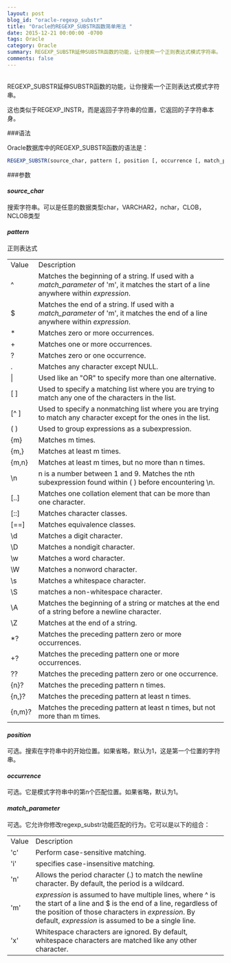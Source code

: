 ```yaml
---
layout: post
blog_id: "oracle-regexp_substr"
title: "Oracle的REGEXP_SUBSTR函数简单用法 "
date: 2015-12-21 00:00:00 -0700
tags: Oracle
category: Oracle
summary: REGEXP_SUBSTR延伸SUBSTR函数的功能，让你搜索一个正则表达式模式字符串。
comments: false
---
```

</br>
REGEXP_SUBSTR延伸SUBSTR函数的功能，让你搜索一个正则表达式模式字符串。

这也类似于REGEXP_INSTR，而是返回子字符串的位置，它返回的子字符串本身。

###语法

Oracle数据库中的REGEXP_SUBSTR函数的语法是：

```sql
REGEXP_SUBSTR(source_char, pattern [, position [, occurrence [, match_parameter ]]])
```

###参数

#### *source_char*

搜索字符串。可以是任意的数据类型char，VARCHAR2，nchar，CLOB，NCLOB类型

#### *pattern*

正则表达式

<table class="table table-bordered table-striped table-condensed"> 
    <tr> 
     <td>Value</td> 
     <td>Description</td> 
    </tr> 
    <tr> 
     <td>^</td> 
     <td>Matches the beginning of a string. If used with a <em>match_parameter</em> of 'm', it matches the start of a line anywhere within <em>expression</em>.</td> 
    </tr> 
    <tr> 
     <td>$</td> 
     <td>Matches the end of a string. If used with a <em>match_parameter</em> of 'm', it matches the end of a line anywhere within <em>expression</em>.</td> 
    </tr> 
    <tr> 
     <td>*</td> 
     <td>Matches zero or more occurrences.</td> 
    </tr> 
    <tr> 
     <td>+</td> 
     <td>Matches one or more occurrences.</td> 
    </tr> 
    <tr> 
     <td>?</td> 
     <td>Matches zero or one occurrence.</td> 
    </tr> 
    <tr> 
     <td>.</td> 
     <td>Matches any character except NULL.</td> 
    </tr> 
    <tr> 
     <td>|</td> 
     <td>Used like an &quot;OR&quot; to specify more than one alternative.</td> 
    </tr> 
    <tr> 
     <td>[ ]</td> 
     <td>Used to specify a matching list where you are trying to match any one of the characters in the list.</td> 
    </tr> 
    <tr> 
     <td>[^ ]</td> 
     <td>Used to specify a nonmatching list where you are trying to match any character except for the ones in the list.</td> 
    </tr> 
    <tr> 
     <td>( )</td> 
     <td>Used to group expressions as a subexpression.</td> 
    </tr> 
    <tr> 
     <td>{m}</td> 
     <td>Matches m times.</td> 
    </tr> 
    <tr> 
     <td>{m,}</td> 
     <td>Matches at least m times.</td> 
    </tr> 
    <tr> 
     <td>{m,n}</td> 
     <td>Matches at least m times, but no more than n times.</td> 
    </tr> 
    <tr> 
     <td>\n</td> 
     <td>n is a number between 1 and 9. Matches the nth subexpression found within ( ) before encountering \n.</td> 
    </tr> 
    <tr> 
     <td>[..]</td> 
     <td>Matches one collation element that can be more than one character.</td> 
    </tr> 
    <tr> 
     <td>[::]</td> 
     <td>Matches character classes.</td> 
    </tr> 
    <tr> 
     <td>[==]</td> 
     <td>Matches equivalence classes.</td> 
    </tr> 
    <tr> 
     <td>\d</td> 
     <td>Matches a digit character.</td> 
    </tr> 
    <tr> 
     <td>\D</td> 
     <td>Matches a nondigit character.</td> 
    </tr> 
    <tr> 
     <td>\w</td> 
     <td>Matches a word character.</td> 
    </tr> 
    <tr> 
     <td>\W</td> 
     <td>Matches a nonword character.</td> 
    </tr> 
    <tr> 
     <td>\s</td> 
     <td>Matches a whitespace character.</td> 
    </tr> 
    <tr> 
     <td>\S</td> 
     <td>matches a non-whitespace character.</td> 
    </tr> 
    <tr> 
     <td>\A</td> 
     <td>Matches the beginning of a string or matches at the end of a string before a newline character.</td> 
    </tr> 
    <tr> 
     <td>\Z</td> 
     <td>Matches at the end of a string.</td> 
    </tr> 
    <tr> 
     <td>*?</td> 
     <td>Matches the preceding pattern zero or more occurrences.</td> 
    </tr> 
    <tr> 
     <td>+?</td> 
     <td>Matches the preceding pattern one or more occurrences.</td> 
    </tr> 
    <tr> 
     <td>??</td> 
     <td>Matches the preceding pattern zero or one occurrence.</td> 
    </tr> 
    <tr> 
     <td>{n}?</td> 
     <td>Matches the preceding pattern n times.</td> 
    </tr> 
    <tr> 
     <td>{n,}?</td> 
     <td>Matches the preceding pattern at least n times.</td> 
    </tr> 
    <tr> 
     <td>{n,m}?</td> 
     <td>Matches the preceding pattern at least n times, but not more than m times.</td> 
    </tr> 
</table>

#### *position*

可选。搜索在字符串中的开始位置。如果省略，默认为1，这是第一个位置的字符串。

#### *occurrence*

可选。它是模式字符串中的第n个匹配位置。如果省略，默认为1。

#### *match_parameter*

可选。它允许你修改regexp_substr功能匹配的行为。它可以是以下的组合：

<table class="table table-bordered table-striped table-condensed">
    <tr>
      <td>Value</td>
      <td>Description</td>
    </tr>
    <tr>
      <td>'c'</td>
      <td>Perform case-sensitive matching.</td>
    </tr>
    <tr>
      <td>'i'</td>
      <td>specifies case-insensitive matching.</td>
    </tr>
    <tr>
      <td>'n'</td>
      <td>Allows the period character (.) to match the newline character. By default, the period is a wildcard.</td>
    </tr>
    <tr>
      <td>'m'</td>
      <td><em>expression</em> is assumed to have multiple lines, where ^ is the start of a line and $ is the end of a line, regardless of the position of those characters in <em>expression</em>. By default, <em>expression</em> is assumed to be a single line.</td>
    </tr>
    <tr>
      <td>'x'</td>
      <td>Whitespace characters are ignored. By default, whitespace characters are matched like any other character.</td>
    </tr>
</table>

</br>